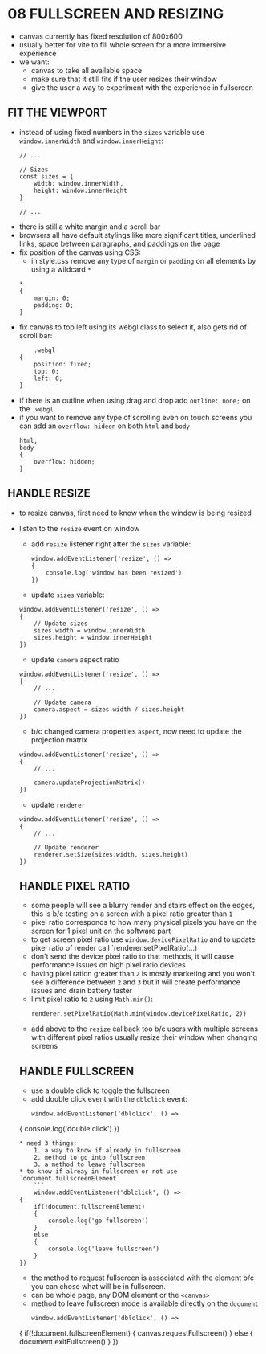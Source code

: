 # 08 FULLSCREEN AND RESIZING
* canvas currently has fixed resolution of 800x600 
* usually better for vite to fill whole screen for a more immersive experience 
* we want: 
    - canvas to take all available space
    - make sure that it still fits if the user resizes their window
    - give the user a way to experiment with the experience in fullscreen

## FIT THE VIEWPORT
* instead of using fixed numbers in the `sizes` variable use `window.innerWidth` and `window.innerHeight`:
    ```
    // ...

    // Sizes
    const sizes = {
        width: window.innerWidth,
        height: window.innerHeight
    }

    // ...
    ```
* there is still a white margin and a scroll bar 
* browsers all have default stylings like more significant titles, underlined links, space between paragraphs, and paddings on the page 
* fix position of the canvas using CSS:
    - in style.css remove any type of `margin` or `padding` on all elements by using a wildcard `*`
    ```
    *
    {
        margin: 0;
        padding: 0;
    }
    ```
* fix canvas to top left using its webgl class to select it, also gets rid of scroll bar:
    ```
        .webgl
    {
        position: fixed;
        top: 0;
        left: 0;
    }
    ```
* if there is an outline when using drag and drop add `outline: none;` on the `.webgl`
* if you want to remove any type of scrolling even on touch screens you can add an `overflow: hideen` on both `html` and `body`
    ```
    html,
    body
    {
        overflow: hidden;
    }
    ```
## HANDLE RESIZE
* to resize canvas, first need to know when the window is being resized
* listen to the `resize` event on window
    * add `resize` listener right after the `sizes` variable:
        ```
        window.addEventListener('resize', () =>
        {
            console.log('window has been resized')
        })
        ```
    * update `sizes` variable:
    ```
    window.addEventListener('resize', () =>
    {
        // Update sizes
        sizes.width = window.innerWidth
        sizes.height = window.innerHeight
    })
    ```
    * update `camera` aspect ratio
    ```
    window.addEventListener('resize', () =>
    {
        // ...

        // Update camera
        camera.aspect = sizes.width / sizes.height
    })
    ```
    * b/c changed camera properties `aspect`, now need to update the projection matrix 
    ```
    window.addEventListener('resize', () =>
    {
        // ...

        camera.updateProjectionMatrix()
    })
    ```
    * update `renderer`
    ```
    window.addEventListener('resize', () =>
    {
        // ...

        // Update renderer
        renderer.setSize(sizes.width, sizes.height)
    })
    ```
    ## HANDLE PIXEL RATIO
    * some people will see a blurry render and stairs effect on the edges, this is b/c testing on a screen with a pixel ratio greater than `1`
    * pixel ratio corresponds to how many physical pixels you have on the screen for 1 pixel unit on the software part
    * to get screen pixel ratio use `window.devicePixelRatio` and to update pixel ratio of render call `renderer.setPixelRatio(...)
    * don't send the device pixel ratio to that methods, it will cause performance issues on high pixel ratio devices
    * having pixel ration greater than `2` is mostly marketing and you won't see a difference between `2` and `3` but it will create performance issues and drain battery faster
    * limit pixel ratio to `2` using `Math.min()`:
        ```
        renderer.setPixelRatio(Math.min(window.devicePixelRatio, 2))
        ```
    * add above to the `resize` callback too b/c users with multiple screens with different pixel ratios usually resize their window when changing screens

    ## HANDLE FULLSCREEN
    * use a double click to toggle the fullscreen 
    * add double click event with the `dblclick` event:
        ```
        window.addEventListener('dblclick', () =>
    {
        console.log('double click')
    })
    ```
    * need 3 things:
        1. a way to know if already in fullscreen
        2. method to go into fullscreen
        3. a method to leave fullscreen
    * to know if alreay in fullscreen or not use `document.fullscreenElement`
        ```
        window.addEventListener('dblclick', () =>
    {
        if(!document.fullscreenElement)
        {
            console.log('go fullscreen')
        }
        else
        {
            console.log('leave fullscreen')
        }
    })
    ```
    * the method to request fullscreen is associated with the element b/c you can chose what will be in fullscreen. 
    * can be whole page, any DOM element or the `<canvas>`
    * method to leave fullscreen mode is available directly on the `document`
        ```
        window.addEventListener('dblclick', () =>
    {
        if(!document.fullscreenElement)
        {
            canvas.requestFullscreen()
        }
        else
        {
            document.exitFullscreen()
        }
    })
    ```

